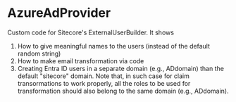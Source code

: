 # AzureAdProvider
Custom code for Sitecore's ExternalUserBuilder. It shows
1) How to give meaningful names to the users (instead of the default random string)
2) How to make email transformation via code
3) Creating Entra ID users in a separate domain (e.g., ADdomain) than the default "sitecore" domain. Note that, in such case for claim transormations to work properly, all the roles to be used for transformation should also belong to the same domain (e.g., ADdomain). 

